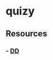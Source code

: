 # quizy

## Resources
### - [DD](https://docs.google.com/document/d/1_mOfw9dHOFda-rzeb1vPTccGwKVI4eEqXczUY2U3H04/edit#heading=h.eid7o4ivx582)